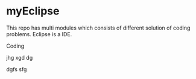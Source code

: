 # myEclipse
This repo has multi modules which consists of different solution of coding problems.
Eclipse is a IDE.

Coding

jhg
xgd
dg

dgfs
sfg
